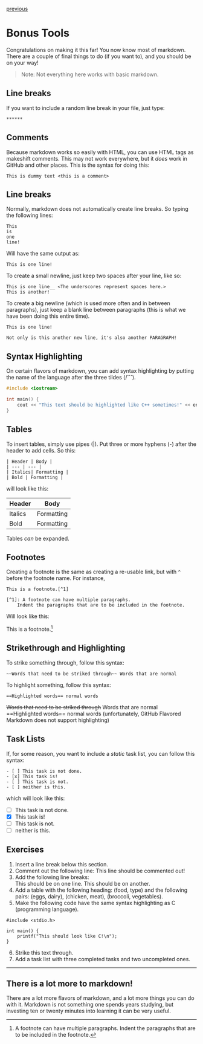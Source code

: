 [previous](/lists_and_links.md)

# Bonus Tools

Congratulations on making it this far! You now know most of markdown. There are a couple of final things to do (if you want to), and you should be on your way!

>Note: Not everything here works with basic markdown.

## Line breaks

If you want to include a random line break in your file, just type:

```
******
```

## Comments

Because markdown works so easily with HTML, you can use HTML tags as makeshift comments. This may not work everywhere, but it *does* work in GitHub and other places. This is the syntax for doing this:

```
This is dummy text <this is a comment>
```

## Line breaks

Normally, markdown does not automatically create line breaks. So typing the following lines:

```
This 
is 
one 
line!
```
Will have the same output as:

```
This is one line!
```

To create a small newline, just keep two spaces after your line, like so:

```
This is one line__ <The underscores represent spaces here.>
This is another!
```

To create a big newline (which is used more often and in between paragraphs), just keep a blank line between paragraphs (this is what we have been doing this entire time).

```
This is one line!

Not only is this another new line, it's also another PARAGRAPH!
```

## Syntax Highlighting

On certain flavors of markdown, you can add syntax highlighting by putting the name of the language after the three tildes (/```).

```c++
#include <iostream>

int main() {
    cout << "This text should be highlighted like C++ sometimes!" << endl;
}
```

## Tables

To insert tables, simply use pipes (|). Put three or more hyphens (-) after the header to add cells. So this:

```
| Header | Body |
| --- | --- |
| Italics| Formatting |
| Bold | Formatting |
```

will look like this:

| Header | Body |
| --- | --- |
| Italics| Formatting |
| Bold | Formatting |

Tables *can* be expanded.

## Footnotes

Creating a footnote is the same as creating a re-usable link, but with `^` before the footnote name. For instance,

```
This is a footnote.[^1]

[^1]: A footnote can have multiple paragraphs.
    Indent the paragraphs that are to be included in the footnote.
```

Will look like this:

This is a footnote.[^1]

[^1]: A footnote can have multiple paragraphs.
    Indent the paragraphs that are to be included in the footnote.

## Strikethrough and Highlighting

To strike something through, follow this syntax:

```
~~Words that need to be striked through~~ Words that are normal
```

To highlight something, follow this syntax:

```
==Highlighted words== normal words
```

~~Words that need to be striked through~~ Words that are normal  
==Highlighted words== normal words (unfortunately, GitHub Flavored Markdown does not support highlighting)

## Task Lists

If, for some reason, you want to include a *static* task list, you can follow this syntax:

```
- [ ] This task is not done.
- [x] This task is!
- [ ] This task is not.
- [ ] neither is this.
```

which will look like this:

- [ ] This task is not done.
- [x] This task is!
- [ ] This task is not.
- [ ] neither is this.

## Exercises

1. Insert a line break below this section.
2. Comment out the following line:
This line should be commented out!
3. Add the following line breaks:  
This should be on one line.
This should be on another.
4. Add a table with the following heading: (food, type) and the following pairs: (eggs, dairy), (chicken, meat), (broccoli, vegetables).
5. Make the following code have the same syntax highlighting as C (programming language).

```
#include <stdio.h>

int main() {
    printf("This should look like C!\n");
}
```
6. Strike this text through.
7. Add a task list with three completed tasks and two uncompleted ones.

******

## There is a lot more to markdown!

There are a lot more flavors of markdown, and a lot more things you can do with it. Markdown is not something one spends years studying, but investing ten or twenty minutes into learning it can be very useful.
